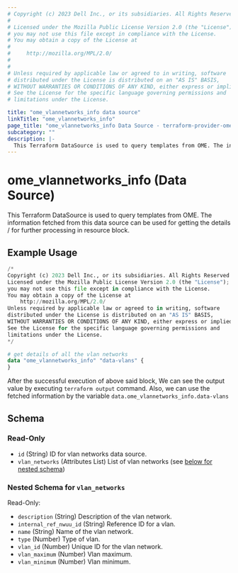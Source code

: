 ```yaml
---
# Copyright (c) 2023 Dell Inc., or its subsidiaries. All Rights Reserved.
# 
# Licensed under the Mozilla Public License Version 2.0 (the "License");
# you may not use this file except in compliance with the License.
# You may obtain a copy of the License at
# 
#     http://mozilla.org/MPL/2.0/
# 
# 
# Unless required by applicable law or agreed to in writing, software
# distributed under the License is distributed on an "AS IS" BASIS,
# WITHOUT WARRANTIES OR CONDITIONS OF ANY KIND, either express or implied.
# See the License for the specific language governing permissions and
# limitations under the License.

title: "ome_vlannetworks_info data source"
linkTitle: "ome_vlannetworks_info"
page_title: "ome_vlannetworks_info Data Source - terraform-provider-ome"
subcategory: ""
description: |-
  This Terraform DataSource is used to query templates from OME. The information fetched from this data source can be used for getting the details / for further processing in resource block.
---
```


# ome_vlannetworks_info (Data Source)

This Terraform DataSource is used to query templates from OME. The information fetched from this data source can be used for getting the details / for further processing in resource block.

## Example Usage

```terraform
/*
Copyright (c) 2023 Dell Inc., or its subsidiaries. All Rights Reserved.
Licensed under the Mozilla Public License Version 2.0 (the "License");
you may not use this file except in compliance with the License.
You may obtain a copy of the License at
    http://mozilla.org/MPL/2.0/
Unless required by applicable law or agreed to in writing, software
distributed under the License is distributed on an "AS IS" BASIS,
WITHOUT WARRANTIES OR CONDITIONS OF ANY KIND, either express or implied.
See the License for the specific language governing permissions and
limitations under the License.
*/

# get details of all the vlan networks 
data "ome_vlannetworks_info" "data-vlans" {
}
```

After the successful execution of above said block, We can see the output value by executing `terraform output` command.
Also, we can use the fetched information by the variable `data.ome_vlannetworks_info.data-vlans`

<!-- schema generated by tfplugindocs -->
## Schema

### Read-Only

- `id` (String) ID for vlan networks data source.
- `vlan_networks` (Attributes List) List of vlan networks (see [below for nested schema](#nestedatt--vlan_networks))

<a id="nestedatt--vlan_networks"></a>
### Nested Schema for `vlan_networks`

Read-Only:

- `description` (String) Description of the vlan network.
- `internal_ref_nwuu_id` (String) Reference ID for a vlan.
- `name` (String) Name of the vlan network.
- `type` (Number) Type of vlan.
- `vlan_id` (Number) Unique ID for the vlan network.
- `vlan_maximum` (Number) Vlan maximum.
- `vlan_minimum` (Number) Vlan minimum.

